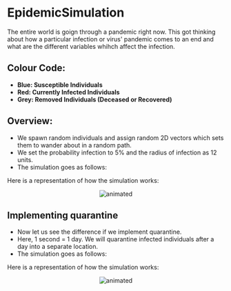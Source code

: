 # EpidemicSimulation

The entire world is goign through a pandemic right now. This got thinking about how a particular infection or virus' pandemic comes to an end and what are the different variables whihch affect the infection.

## Colour Code:
- **Blue: Susceptible Individuals**
- **Red: Currently Infected Individuals**
- **Grey: Removed Individuals (Deceased or Recovered)**

## Overview:
- We spawn random individuals and assign random 2D vectors which sets them to wander about in a random path.
- We set the probability infection to 5% and the radius of infection as 12 units.
- The simulation goes as follows:

Here is a representation of how the simulation works:
<p align="center">
  <img src="epidemicS.gif" alt="animated" />
</p>

## Implementing quarantine
- Now let us see the difference if we implement quarantine. 
- Here, 1 second = 1 day. We will quarantine infected individuals after a day into a separate location.
- The simulation goes as follows:

Here is a representation of how the simulation works:
<p align="center">
  <img src="quaratine.gif" alt="animated" />
</p>
